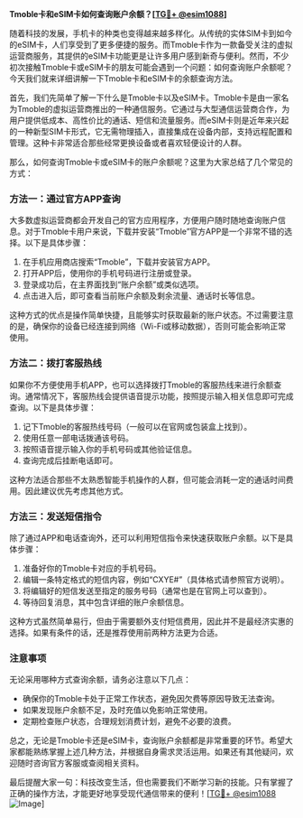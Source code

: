 **Tmoble卡和eSIM卡如何查询账户余额？[[TG💪+ @esim1088](https://t.me/s/esim1088)]**

随着科技的发展，手机卡的种类也变得越来越多样化。从传统的实体SIM卡到如今的eSIM卡，人们享受到了更多便捷的服务。而Tmoble卡作为一款备受关注的虚拟运营商服务，其提供的eSIM卡功能更是让许多用户感到新奇与便利。然而，不少初次接触Tmoble卡或eSIM卡的朋友可能会遇到一个问题：如何查询账户余额呢？今天我们就来详细讲解一下Tmoble卡和eSIM卡的余额查询方法。

首先，我们先简单了解一下什么是Tmoble卡以及eSIM卡。Tmoble卡是由一家名为Tmoble的虚拟运营商推出的一种通信服务。它通过与大型通信运营商合作，为用户提供低成本、高性价比的通话、短信和流量服务。而eSIM卡则是近年来兴起的一种新型SIM卡形式，它无需物理插入，直接集成在设备内部，支持远程配置和管理。这种卡非常适合那些经常更换设备或者喜欢轻便设计的人群。

那么，如何查询Tmoble卡或eSIM卡的账户余额呢？这里为大家总结了几个常见的方式：

### 方法一：通过官方APP查询

大多数虚拟运营商都会开发自己的官方应用程序，方便用户随时随地查询账户信息。对于Tmoble卡用户来说，下载并安装“Tmoble”官方APP是一个非常不错的选择。以下是具体步骤：

1. 在手机应用商店搜索“Tmoble”，下载并安装官方APP。
2. 打开APP后，使用你的手机号码进行注册或登录。
3. 登录成功后，在主界面找到“账户余额”或类似选项。
4. 点击进入后，即可查看当前账户余额及剩余流量、通话时长等信息。

这种方式的优点是操作简单快捷，且能够实时获取最新的账户状态。不过需要注意的是，确保你的设备已经连接到网络（Wi-Fi或移动数据），否则可能会影响正常使用。

### 方法二：拨打客服热线

如果你不方便使用手机APP，也可以选择拨打Tmoble的客服热线来进行余额查询。通常情况下，客服热线会提供语音提示功能，按照提示输入相关信息即可完成查询。以下是具体步骤：

1. 记下Tmoble的客服热线号码（一般可以在官网或包装盒上找到）。
2. 使用任意一部电话拨通该号码。
3. 按照语音提示输入你的手机号码或其他验证信息。
4. 查询完成后挂断电话即可。

这种方法适合那些不太熟悉智能手机操作的人群，但可能会消耗一定的通话时间费用。因此建议优先考虑其他方式。

### 方法三：发送短信指令

除了通过APP和电话查询外，还可以利用短信指令来快速获取账户余额。以下是具体步骤：

1. 准备好你的Tmoble卡对应的手机号码。
2. 编辑一条特定格式的短信内容，例如“CXYE#”（具体格式请参照官方说明）。
3. 将编辑好的短信发送至指定的服务号码（通常也是在官网上可以查到）。
4. 等待回复消息，其中包含详细的账户余额信息。

这种方式虽然简单易行，但由于需要额外支付短信费用，因此并不是最经济实惠的选择。如果有条件的话，还是推荐使用前两种方法更为合适。

### 注意事项

无论采用哪种方式查询余额，请务必注意以下几点：

- 确保你的Tmoble卡处于正常工作状态，避免因欠费等原因导致无法查询。
- 如果发现账户余额不足，及时充值以免影响正常使用。
- 定期检查账户状态，合理规划消费计划，避免不必要的浪费。

总之，无论是Tmoble卡还是eSIM卡，查询账户余额都是非常重要的环节。希望大家都能熟练掌握上述几种方法，并根据自身需求灵活运用。如果还有其他疑问，欢迎随时咨询官方客服或查阅相关资料。

最后提醒大家一句：科技改变生活，但也需要我们不断学习新的技能。只有掌握了正确的操作方法，才能更好地享受现代通信带来的便利！[[TG💪+ @esim1088](https://t.me/s/esim1088) ![Image](https://i.postimg.cc/4NQfJmqS/Snipaste-2025-05-13-00-14-12.png)]